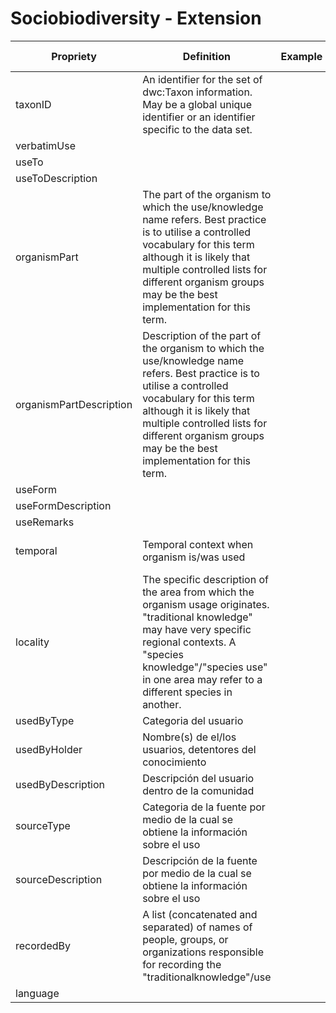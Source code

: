 # Sociobiodiversity - Extension

| Propriety | Definition | Example | Comments | Vocabulário controlado
| --- | --- | --- | --- | --- |
| taxonID | An identifier for the set of dwc:Taxon information. May be a global unique identifier or an identifier specific to the data set. |  | p.ex. TaxonID da gabiroba | 
| verbatimUse |  |  |  | No
| useTo |  |  |  | Yes
| useToDescription |  |  |  | No
| organismPart | The part of the organism to which the use/knowledge name refers. Best practice is to utilise a controlled vocabulary for this term although it is likely that multiple controlled lists for different organism groups may be the best implementation for this term. |  |  | Yes
| organismPartDescription | Description of the part of the organism to which the use/knowledge name refers. Best practice is to utilise a controlled vocabulary for this term although it is likely that multiple controlled lists for different organism groups may be the best implementation for this term. |  |  | No
| useForm |  |  |  | Yes
| useFormDescription |  |  |  | No
| useRemarks |  |  |  | No
| temporal | Temporal context when organism is/was used |  | 19th Century, 1950 | No
| locality | The specific description of the area from which the organism usage originates. "traditional knowledge" may have very specific regional contexts. A "species knowledge"/"species use" in one area may refer to a different species in another. |  |  |
| usedByType | Categoria del usuario |  |  | Yes
| usedByHolder | Nombre(s) de el/los usuarios, detentores del conocimiento |  |  | ???
| usedByDescription | Descripción del usuario dentro de la comunidad |  |  | No
| sourceType | Categoria de la fuente por medio de la cual se obtiene la información sobre el uso |  |  | Yes
| sourceDescription | Descripción de la fuente por medio de la cual se obtiene la información sobre el uso |  |  | No
| recordedBy | A list (concatenated and separated) of names of people, groups, or organizations responsible for recording the "traditionalknowledge"/use  |  |  | ??
| language |  |  |  | Yes
